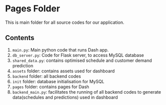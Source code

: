 # Pages Folder 
This is main folder for all source codes for our application.

## Contents
1. `main.py`: Main python code that runs Dash app.
2. `db_server.py`: Code for Flask server, to access MySQL database
3. `shared_data.py`: contains optimised schedule and customer demand prediction
4. `assets` folder: contains assets used for dashboard
5. `backend` folder: all backend codes
6. `init` folder: database initialisation for MySQL
7. `pages` folder: contains pages for Dash
8. `backend_main.py`: facilitates the running of all backend codes to generate data(schedules and predictions) used in dashboard
